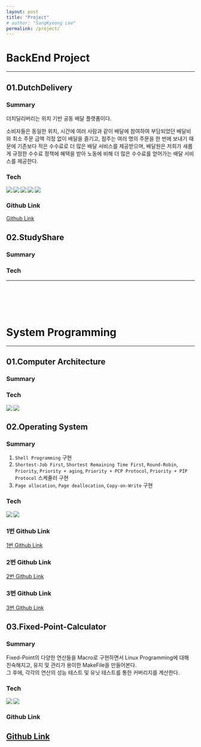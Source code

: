 ```yaml
---
layout: post
title: "Project"
# author: "SangKyeong Lee"
permalink: /project/
---
```


# BackEnd Project

---
 
## 01.DutchDelivery
### Summary
더치딜리버리는 위치 기반 공동 배달 플랫폼이다.

소비자들은 동일한 위치, 시간에 여러 사람과 같이 배달에 참여하여 부담되었던 배달비와 최소 주문 금액 걱정 없이 배달을 즐기고, 점주는 여러 명의 주문을 한 번에 보내기 때문에 기존보다 적은 수수료로 더 많은 배달 서비스를 제공받으며, 배달원은 저희가 새롭게 규정한 수수료 정책에 혜택을 받아 노동에 비해 더 많은 수수료를 얻어가는 배달 서비스를 제공한다.

### Tech
<img src="https://img.shields.io/badge/Spring-6DB33F?style=flat-square&logo=Spring&logoColor=white" align="left"><img src="https://img.shields.io/badge/SpringBoot-6DB33F?style=flat-square&logo=SpringBoot&logoColor=white" align="left"><img src="https://img.shields.io/badge/MariaDB-003545?style=flat-square&logo=MariaDB&logoColor=white" align="left"><img src="https://img.shields.io/badge/Travis%20CI-3EAAAF?style=flat-square&logo=Travis-CI&logoColor=white" align="left"><img src="https://img.shields.io/badge/Amazon%20AWS-232F3E?style=flat-square&logo=Amazon-AWS&logoColor=white" align="left"><br>

### Github Link
[Github Link](https://github.com/ajou-nomad/nomad-backend)

## 02.StudyShare
### Summary

### Tech

---
<br>
<br>
<br>
<br>


# System Programming

---

## 01.Computer Architecture

### Summary

### Tech
<img src="https://img.shields.io/badge/C-A8B9CC?style=flat-square&logo=C&logoColor=white" align="left"><img src="https://img.shields.io/badge/Linux-FCC624?style=flat-square&logo=Linux&logoColor=white" align="left"><br>

## 02.Operating System

### Summary
1. `Shell Programming` 구현
2. `Shortest-Job First`, `Shortest Remaining Time First`, `Round-Robin`, `Priority`, `Priority + aging`, `Priority + PCP Protocol`, `Priority + PIP Protocol` 스케쥴러 구현
3. `Page allocation`, `Page deallocation`, `Copy-on-Write` 구현

### Tech
<img src="https://img.shields.io/badge/C-A8B9CC?style=flat-square&logo=C&logoColor=white" align="left"><img src="https://img.shields.io/badge/Linux-FCC624?style=flat-square&logo=Linux&logoColor=white" align="left"><br>

### 1번 Github Link
[1번 Github Link](https://github.com/sksk713/os/tree/main/pa1)
### 2번 Github Link
[2번 Github Link](https://github.com/sksk713/os/tree/main/pa2)
### 3번 Github Link
[3번 Github Link](https://github.com/sksk713/os/tree/main/pa3)

## 03.Fixed-Point-Calculator

### Summary
Fixed-Point의 다양한 연산들을 Macro로 구현하면서 Linux Programming에 대해 친숙해지고, 유지 및 관리가 용이한 MakeFile을 만들어본다.<br>
그 후에, 각각의 연산의 성능 테스트 및 유닛 테스트를 통한 커버리지를 계산한다.

### Tech
<img src="https://img.shields.io/badge/C-A8B9CC?style=flat-square&logo=C&logoColor=white" align="left"><img src="https://img.shields.io/badge/Linux-FCC624?style=flat-square&logo=Linux&logoColor=white" align="left"><br>

### Github Link
[Github Link](https://github.com/sksk713/realcoding-fixedpoint)
---